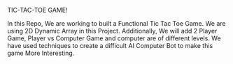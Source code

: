 TIC-TAC-TOE GAME!

In this Repo, We are working to built a Functional Tic Tac Toe Game.
We are using 2D Dynamic Array in this Project.
Additionally, We will add 2 Player Game, Player vs Computer Game and computer are of different
levels. We have used techniques to create a difficult AI Computer Bot to make this game More 
Interesting.